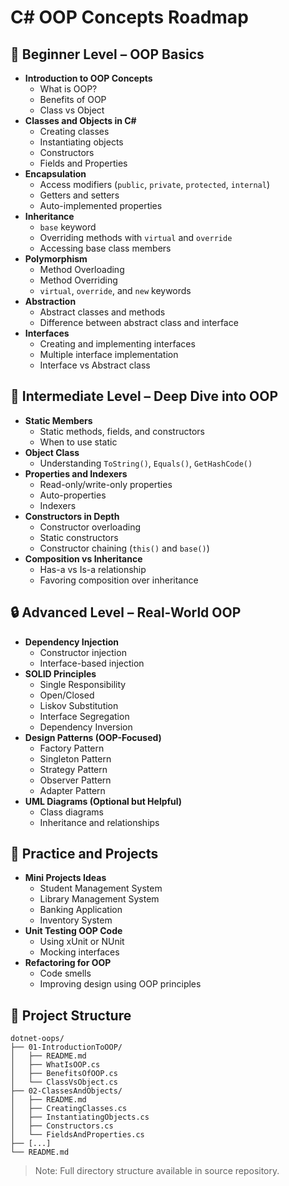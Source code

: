 # C# OOP Concepts Roadmap

## 🔰 Beginner Level – OOP Basics

- **Introduction to OOP Concepts**
  - What is OOP?
  - Benefits of OOP
  - Class vs Object
- **Classes and Objects in C#**
  - Creating classes
  - Instantiating objects
  - Constructors
  - Fields and Properties
- **Encapsulation**
  - Access modifiers (`public`, `private`, `protected`, `internal`)
  - Getters and setters
  - Auto-implemented properties
- **Inheritance**
  - `base` keyword
  - Overriding methods with `virtual` and `override`
  - Accessing base class members
- **Polymorphism**
  - Method Overloading
  - Method Overriding
  - `virtual`, `override`, and `new` keywords
- **Abstraction**
  - Abstract classes and methods
  - Difference between abstract class and interface
- **Interfaces**
  - Creating and implementing interfaces
  - Multiple interface implementation
  - Interface vs Abstract class

## 🔁 Intermediate Level – Deep Dive into OOP

- **Static Members**
  - Static methods, fields, and constructors
  - When to use static
- **Object Class**
  - Understanding `ToString()`, `Equals()`, `GetHashCode()`
- **Properties and Indexers**
  - Read-only/write-only properties
  - Auto-properties
  - Indexers
- **Constructors in Depth**
  - Constructor overloading
  - Static constructors
  - Constructor chaining (`this()` and `base()`)
- **Composition vs Inheritance**
  - Has-a vs Is-a relationship
  - Favoring composition over inheritance

## 🔒 Advanced Level – Real-World OOP

- **Dependency Injection**
  - Constructor injection
  - Interface-based injection
- **SOLID Principles**
  - Single Responsibility
  - Open/Closed
  - Liskov Substitution
  - Interface Segregation
  - Dependency Inversion
- **Design Patterns (OOP-Focused)**
  - Factory Pattern
  - Singleton Pattern
  - Strategy Pattern
  - Observer Pattern
  - Adapter Pattern
- **UML Diagrams (Optional but Helpful)**
  - Class diagrams
  - Inheritance and relationships

## 🧪 Practice and Projects

- **Mini Projects Ideas**
  - Student Management System
  - Library Management System
  - Banking Application
  - Inventory System
- **Unit Testing OOP Code**
  - Using xUnit or NUnit
  - Mocking interfaces
- **Refactoring for OOP**
  - Code smells
  - Improving design using OOP principles

## 📁 Project Structure

```
dotnet-oops/
├── 01-IntroductionToOOP/
│   ├── README.md
│   ├── WhatIsOOP.cs
│   ├── BenefitsOfOOP.cs
│   └── ClassVsObject.cs
├── 02-ClassesAndObjects/
│   ├── README.md
│   ├── CreatingClasses.cs
│   ├── InstantiatingObjects.cs
│   ├── Constructors.cs
│   └── FieldsAndProperties.cs
├── [...]
└── README.md
```

> Note: Full directory structure available in source repository.

